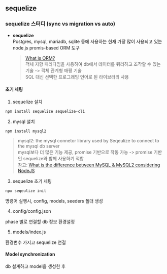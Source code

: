 ## sequelize 

### sequelize 스터디 (sync vs migration vs auto)

* **sequelize**  
  Postgres, mysql, mariadb, sqlite 등에 사용하는 현재 가장 많이 사용되고 있는 node.js promis-based ORM 도구  
  > [What is ORM?](https://stackoverflow.com/questions/1279613/what-is-an-orm-how-does-it-work-and-how-should-i-use-one)  
  > 객체 지향 패러다임을 사용하여 db에서 데이터를 쿼리하고 조작할 수 있는 기술 -> 객체 관계형 매핑 기술  
  > SQL 대신 선택한 프로그래밍 언어로 된 라이브러리 사용  

#### 초기 세팅

1. sequelize 설치

```npm install sequelize sequelize-cli```

2. mysql 설치

```npm install mysql2```

> mysql2: the mysql connetor library used by Seqeulize to connect to the mysql db server  
> mysql보다 더 많은 기능 제공, promise 기반으로 작동 가능 -> promise 기반인 sequelize와 함께 사용하기 적합  
> 참고: [What is the difference between MySQL & MySQL2 considering NodeJS](https://stackoverflow.com/questions/25344661/what-is-the-difference-between-mysql-mysql2-considering-nodejs)

3. sequelize 초기 세팅

```npx seqeulize init```

명령어 실행시, config, models, seeders 폴더 생성

4. config/config.json

phase 별로 연결할 db 정보 환경설정 

5. models/index.js

환경변수 가지고 sequelize 연결


#### Model synchronization

db 설계하고 model을 생성한 후 


